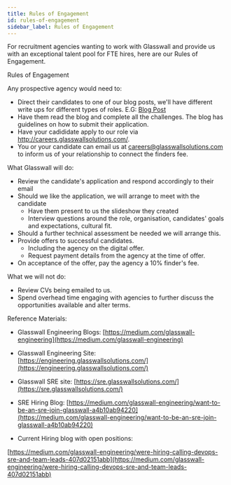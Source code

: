 ```yaml
---
title: Rules of Engagement
id: rules-of-engagement
sidebar_label: Rules of Engagement
---
```


For recruitment agencies wanting to work with Glasswall and provide us with an exceptional talent pool for FTE hires, here are our Rules of Engagement.

Rules of Engagement

Any prospective agency would need to:

- Direct their candidates to one of our blog posts, we'll have different write ups for different types of roles. E.G: [Blog Post](https://medium.com/glasswall-engineering/were-hiring-calling-devops-sre-and-team-leads-407d02151abb)
- Have them read the blog and complete all the challenges. The blog has guidelines on how to submit their application.
- Have your cadididate apply to our role via http://careers.glasswallsolutions.com/.
- You or your candidate can email us at [careers@glasswallsolutions.com](mailto:careers@glasswallsolutions.com) to inform us of your relationship to connect the finders fee.

What Glasswall will do:

- Review the candidate&#39;s application and respond accordingly to their email
- Should we like the application, we will arrange to meet with the candidate
  - Have them present to us the slideshow they created
  - Interview questions around the role, organisation, candidates&#39; goals and expectations, cultural fit.
- Should a further technical assessment be needed we will arrange this.
- Provide offers to successful candidates.
  - Including the agency on the digital offer.
  - Request payment details from the agency at the time of offer.
- On acceptance of the offer, pay the agency a 10% finder&#39;s fee.

What we will not do:

- Review CVs being emailed to us.
- Spend overhead time engaging with agencies to further discuss the opportunities available and alter terms.

Reference Materials:

- Glasswall Engineering Blogs: [https://medium.com/glasswall-engineering](https://medium.com/glasswall-engineering)

- Glasswall Engineering Site: [https://engineering.glasswallsolutions.com/](https://engineering.glasswallsolutions.com/)
- Glasswall SRE site: [https://sre.glasswallsolutions.com/](https://sre.glasswallsolutions.com/)
- SRE Hiring Blog: [https://medium.com/glasswall-engineering/want-to-be-an-sre-join-glasswall-a4b10ab94220](https://medium.com/glasswall-engineering/want-to-be-an-sre-join-glasswall-a4b10ab94220)
- Current Hiring blog with open positions:

[https://medium.com/glasswall-engineering/were-hiring-calling-devops-sre-and-team-leads-407d02151abb](https://medium.com/glasswall-engineering/were-hiring-calling-devops-sre-and-team-leads-407d02151abb)
